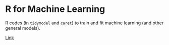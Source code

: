 # R for Machine Learning

R codes (in `tidymodel` and `caret`) to train and fit machine learning (and other general models). 

[Link](https://htmlpreview.github.io/?https://github.com/junruidi/RMachineLearning/blob/main/R-for-Machine-Learning.html)
